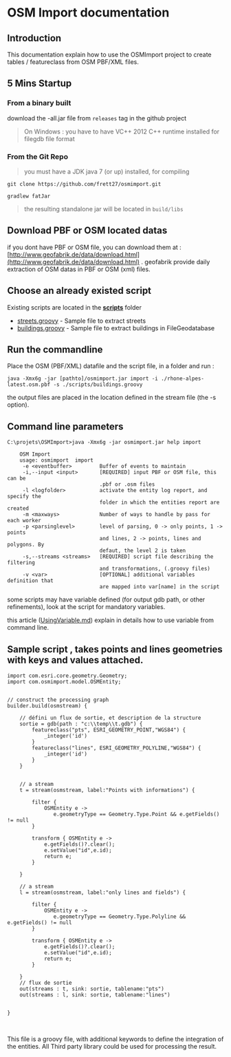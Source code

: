 # OSM Import documentation

## Introduction

This documentation explain how to use the OSMImport project to create tables / featureclass from OSM PBF/XML files.

## 5 Mins Startup

### From a binary built

download the -all.jar file from `releases` tag in the github project

> On Windows : you have to have VC++ 2012 C++ runtime installed for filegdb file format



### From the Git Repo

> you must have a JDK java 7 (or up) installed, for compiling

	git clone https://github.com/frett27/osmimport.git

	gradlew fatJar

> the resulting standalone jar will be located in `build/libs`


## Download PBF or OSM located datas

if you dont have PBF or OSM file, you can download them at : [http://www.geofabrik.de/data/download.html](http://www.geofabrik.de/data/download.html) . geofabrik provide daily extraction of OSM datas in PBF or OSM (xml) files.

## Choose an already existed script

Existing scripts are located in the **[scripts](../scripts)** folder

* [streets.groovy](../scripts/streets.groovy) - Sample file to extract streets
* [buildings.groovy](../scripts/buildings.groovy) - Sample file to extract buildings in FileGeodatabase



## Run the commandline

Place the OSM (PBF/XML) datafile and the script file, in a folder and run :

	java -Xmx6g -jar [pathto]/osmimport.jar import -i ./rhone-alpes-latest.osm.pbf -s ./scripts/buildings.groovy

the output files are placed in the location defined in the stream file (the -s option).


## Command line parameters

	C:\projets\OSMImport>java -Xmx6g -jar osmimport.jar help import

		OSM Import
		usage: osmimport  import
		 -e <eventbuffer>         Buffer of events to maintain
		 -i,--input <input>       [REQUIRED] input PBF or OSM file, this can be
		                          .pbf or .osm files
		 -l <logfolder>           activate the entity log report, and specify the
		                          folder in which the entities report are created
		 -m <maxways>             Number of ways to handle by pass for each worker
		 -p <parsinglevel>        level of parsing, 0 -> only points, 1 -> points
		                          and lines, 2 -> points, lines and polygons. By
		                          defaut, the level 2 is taken
		 -s,--streams <streams>   [REQUIRED] script file describing the filtering
		                          and transformations, (.groovy files)
		 -v <var>                 [OPTIONAL] additional variables definition that
		                          are mapped into var[name] in the script


some scripts may have variable defined (for output gdb path, or other refinements), look at the script for mandatory variables.

this article ([UsingVariable.md](UsingVariable.md)) explain in details how to use variable from command line.



## Sample script , takes points and lines geometries with keys and values attached.


	import com.esri.core.geometry.Geometry;
	import com.osmimport.model.OSMEntity;


	// construct the processing graph
	builder.build(osmstream) {
	
		// défini un flux de sortie, et description de la structure
		sortie = gdb(path : "c:\\temp\\t.gdb") {
			featureclass("pts", ESRI_GEOMETRY_POINT,"WGS84") {
				_integer('id')
			}
			featureclass("lines", ESRI_GEOMETRY_POLYLINE,"WGS84") {
				_integer('id')
			}
		}


		// a stream
		t = stream(osmstream, label:"Points with informations") {
	
			filter {
				OSMEntity e ->
				   e.geometryType == Geometry.Type.Point && e.getFields() != null
			}
			
			transform { OSMEntity e ->
				e.getFields()?.clear();
				e.setValue("id",e.id);
				return e;
			}
	
		}
	
		// a stream
		l = stream(osmstream, label:"only lines and fields") {
	
			filter {
				OSMEntity e ->
				   e.geometryType == Geometry.Type.Polyline && e.getFields() != null
			}
			
			transform { OSMEntity e ->
				e.getFields()?.clear();
				e.setValue("id",e.id);
				return e;
			}
	
		}
		// flux de sortie
		out(streams : t, sink: sortie, tablename:"pts")
		out(streams : l, sink: sortie, tablename:"lines")


	}
​	

This file is a groovy file, with additional keywords to define the integration of the entities. All Third party library could be used for processing the result.

